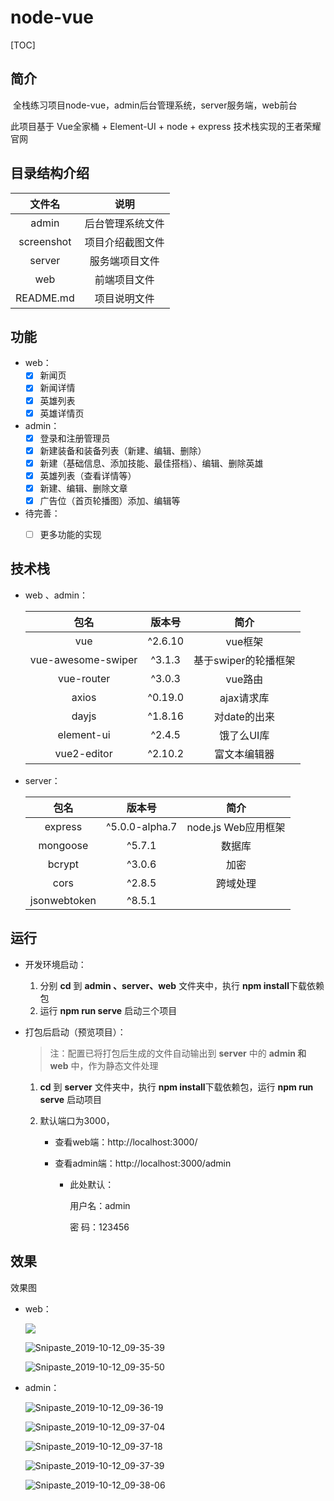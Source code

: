 # node-vue

[TOC]

## 简介

​		全栈练习项目node-vue，admin后台管理系统，server服务端，web前台

此项目基于 Vue全家桶 + Element-UI + node + express 技术栈实现的王者荣耀官网



## 目录结构介绍

|   文件名   |       说明       |
| :--------: | :--------------: |
|   admin    | 后台管理系统文件 |
| screenshot | 项目介绍截图文件 |
|   server   |  服务端项目文件  |
|    web     |   前端项目文件   |
| README.md  |   项目说明文件   |



## 功能

- web：
  - [x] 新闻页
  - [x] 新闻详情
  - [x] 英雄列表
  - [x] 英雄详情页
- admin：
  - [x] 登录和注册管理员
  - [x] 新建装备和装备列表（新建、编辑、删除）
  - [x] 新建（基础信息、添加技能、最佳搭档）、编辑、删除英雄
  - [x] 英雄列表（查看详情等）
  - [x] 新建、编辑、删除文章
  - [x] 广告位（首页轮播图）添加、编辑等
- 待完善：
  - [ ] 更多功能的实现



## 技术栈

- web 、admin：

  |        包名        | 版本号  |         简介         |
  | :----------------: | :-----: | :------------------: |
  |        vue         | ^2.6.10 |       vue框架        |
  | vue-awesome-swiper | ^3.1.3  | 基于swiper的轮播框架 |
  |     vue-router     | ^3.0.3  |       vue路由        |
  |       axios        | ^0.19.0 |      ajax请求库      |
  |       dayjs        | ^1.8.16 |     对date的出来     |
  |     element-ui     | ^2.4.5  |      饿了么UI库      |
  |    vue2-editor     | ^2.10.2 |     富文本编辑器     |

- server：

  |     包名     |     版本号     |        简介         |
  | :----------: | :------------: | :-----------------: |
  |   express    | ^5.0.0-alpha.7 | node.js Web应用框架 |
  |   mongoose   |     ^5.7.1     |       数据库        |
  |    bcrypt    |     ^3.0.6     |        加密         |
  |     cors     |     ^2.8.5     |      跨域处理       |
  | jsonwebtoken |     ^8.5.1     |                     |



## 运行

- 开发环境启动：

  1. 分别 **cd** 到 **admin 、server、web** 文件夹中，执行 **npm install**下载依赖包
  2. 运行 **npm run serve** 启动三个项目

- 打包后启动（预览项目）：

  > 注：配置已将打包后生成的文件自动输出到 **server** 中的 **admin 和 web** 中，作为静态文件处理

  1. **cd** 到  **server** 文件夹中，执行 **npm install**下载依赖包，运行 **npm run serve** 启动项目

  2. 默认端口为3000，

     - 查看web端：http://localhost:3000/

     - 查看admin端：http://localhost:3000/admin

       - 此处默认：

         用户名：admin	

         密	码：123456

## 效果

效果图

- web：

  ![](E:\duxing\Desktop\node-vue\screenshot\Snipaste_2019-10-12_09-34-47.png)

  ![Snipaste_2019-10-12_09-35-39](E:\duxing\Desktop\node-vue\screenshot\Snipaste_2019-10-12_09-35-39.png)

  ![Snipaste_2019-10-12_09-35-50](E:\duxing\Desktop\node-vue\screenshot\Snipaste_2019-10-12_09-35-50.png)

- admin：

  ![Snipaste_2019-10-12_09-36-19](E:\duxing\Desktop\node-vue\screenshot\Snipaste_2019-10-12_09-36-19.png)

  

  ![Snipaste_2019-10-12_09-37-04](E:\duxing\Desktop\node-vue\screenshot\Snipaste_2019-10-12_09-37-04.png)

  

  ![Snipaste_2019-10-12_09-37-18](E:\duxing\Desktop\node-vue\screenshot\Snipaste_2019-10-12_09-37-18.png)

  

  ![Snipaste_2019-10-12_09-37-39](E:\duxing\Desktop\node-vue\screenshot\Snipaste_2019-10-12_09-37-39.png)

  ![Snipaste_2019-10-12_09-38-06](E:\duxing\Desktop\node-vue\screenshot\Snipaste_2019-10-12_09-38-06.png)



